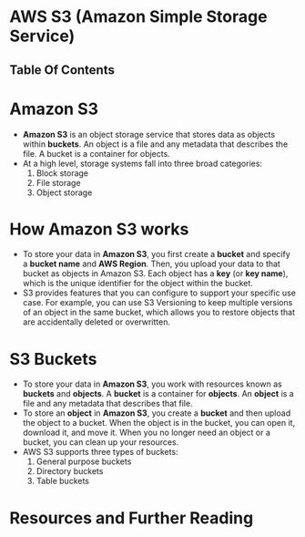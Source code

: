 # AWS S3 (Amazon Simple Storage Service)

## Table Of Contents

# Amazon S3

- **Amazon S3** is an object storage service that stores data as objects within **buckets**. An object is a file and any metadata that describes the file. A bucket is a container for objects.
- At a high level, storage systems fall into three broad categories:
  1. Block storage
  2. File storage
  3. Object storage

# How Amazon S3 works

- To store your data in **Amazon S3**, you first create a **bucket** and specify a **bucket name** and **AWS Region**. Then, you upload your data to that bucket as objects in Amazon S3. Each object has a **key** (or **key name**), which is the unique identifier for the object within the bucket.
- S3 provides features that you can configure to support your specific use case. For example, you can use S3 Versioning to keep multiple versions of an object in the same bucket, which allows you to restore objects that are accidentally deleted or overwritten.

# S3 Buckets

- To store your data in **Amazon S3**, you work with resources known as **buckets** and **objects**. A **bucket** is a container for **objects**. An **object** is a file and any metadata that describes that file.
- To store an **object** in **Amazon S3**, you create a **bucket** and then upload the object to a bucket. When the object is in the bucket, you can open it, download it, and move it. When you no longer need an object or a bucket, you can clean up your resources.
- AWS S3 supports three types of buckets:
  1. General purpose buckets
  2. Directory buckets
  3. Table buckets

# Resources and Further Reading
